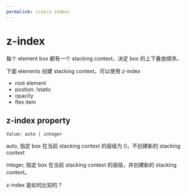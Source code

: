 ```yaml
---
permalink: /css/z-index/
---
```


# z-index

每个 element box 都有一个 stacking context，决定 box 的上下叠放顺序。

下面 elements 创建 stacking context，可以使用 z-index

- root element
- postion: !static
- opacity
- flex item

## z-index property

```
Value: auto | integer
```

auto, 指定 box 在当前 stacking context 的层级为 0，不创建新的 stacking context

integer, 指定 box 在当前 stacking context 的层级，并创建新的 stacking context。

z-index 是如何比较的？
